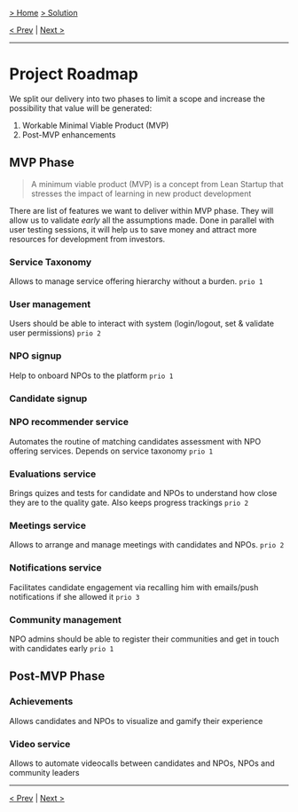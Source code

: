 [> Home](../README.md)  [> Solution](README.md)

[< Prev](2.5.Deployment.md)  |  [Next >](2.7.Reporting.md)

---

# Project Roadmap

We split our delivery into two phases to limit a scope and increase the possibility that value will be generated:

1. Workable Minimal Viable Product (MVP)
2. Post-MVP enhancements

## MVP Phase

> A minimum viable product (MVP) is a concept from Lean Startup that stresses the impact of learning in new product development

There are list of features we want to deliver within MVP phase. They will allow us to validate _early_ all the assumptions made.
Done in parallel with user testing sessions, it will help us to save money and attract more resources for development from investors.

### Service Taxonomy

Allows to manage service offering hierarchy without a burden. `prio 1`

### User management

Users should be able to interact with system (login/logout, set & validate user permissions) `prio 2`

### NPO signup

Help to onboard NPOs to the platform `prio 1`

### Candidate signup

### NPO recommender service

Automates the routine of matching candidates assessment with NPO offering services. Depends on service taxonomy `prio 1`

### Evaluations service

Brings quizes and tests for candidate and NPOs to understand how close they are to the quality gate. Also keeps progress trackings `prio 2`

### Meetings service

Allows to arrange and manage meetings with candidates and NPOs. `prio 2`

### Notifications service

Facilitates candidate engagement via recalling him with emails/push notifications if she allowed it `prio 3`

### Community management

NPO admins should be able to register their communities and get in touch with candidates early `prio 1`

## Post-MVP Phase

### Achievements

Allows candidates and NPOs to visualize and gamify their experience

### Video service

Allows to automate videocalls between candidates and NPOs, NPOs and community leaders

---

[< Prev](2.5.Deployment.md)  |  [Next >](2.7.Reporting.md)
